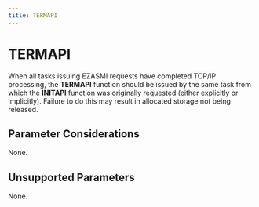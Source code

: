 ```yaml
---
title: TERMAPI
---
```


TERMAPI
=======

When all tasks issuing EZASMI requests have completed TCP/IP processing,
the **TERMAPI** function should be issued by the same task from which
the **INITAPI** function was originally requested (either explicitly or
implicitly). Failure to do this may result in allocated storage not
being released.

Parameter Considerations
------------------------

None.

Unsupported Parameters
----------------------

None.
